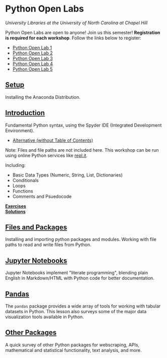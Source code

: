 # Python Open Labs
*University Libraries at the University of North Carolina at Chapel Hill*

Python Open Labs are open to anyone!
Join us this semester!  **Registration is required for each workshop**.  Follow the links below to register:

* [Python Open Lab 1](https://calendar.lib.unc.edu/event/6111326?hs=a)
* [Python Open Lab 2](https://calendar.lib.unc.edu/event/6111469?hs=a)
* [Python Open Lab 3](https://calendar.lib.unc.edu/event/6111475?hs=a)
* [Python Open Lab 4](https://calendar.lib.unc.edu/event/6111479?hs=a)
* [Python Open Lab 5](https://calendar.lib.unc.edu/event/6111486?hs=a)

## [Setup](Setup.html)

Installing the Anaconda Distribution.

## [Introduction](Intro/Introduction.html)
Fundamental Python syntax, using the Spyder IDE (Integrated Development Environment). 
* [Alternative (without Table of Contents)](Intro/Introduction-nocontents.html)

Note: Files and file paths are not included here.  This workshop can be run using online Python services like [repl.it](https://repl.it/).

Including:

* Basic Data Types (Numeric, String, List, Dictionaries)
* Conditionals
* Loops
* Functions
* Comments and Psuedocode

**[Exercises](Intro/Exercises.html)** \
**[Solutions](Intro/Exercises_Solutions.html)**

## [Files and Packages](Files_Packages/Files_Packages.html)

Installing and importing python packages and modules.  Working with file paths to read and write files from Python.

## [Jupyter Notebooks](Jupyter/Jupyter-Notebooks.html)

Jupyter Notebooks implement "literate programming", blending plain English in Markdown/HTML with Python code for better documentation.

## [Pandas](Jupyter/Pandas.html)

The `pandas` package provides a wide array of tools for working with tabular datasets in Python.  This lesson also surveys some of the major data visualization tools available in Python.

## [Other Packages](Jupyter/Other-Packages.html)

A quick survey of other Python packages for webscraping, APIs, mathematical and statistical functionality, text analysis, and more.
